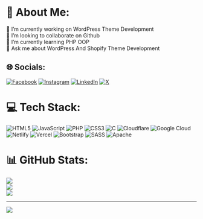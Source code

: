 # 💫 About Me:
🔭 I’m currently working on WordPress Theme Development<br>👯 I’m looking to collaborate on Github<br>🌱 I’m currently learning PHP OOP<br>💬 Ask me about WordPress And Shopify Theme Development<br>


## 🌐 Socials:
[![Facebook](https://img.shields.io/badge/Facebook-%231877F2.svg?logo=Facebook&logoColor=white)](https://facebook.com/maruf.ahmmed26) [![Instagram](https://img.shields.io/badge/Instagram-%23E4405F.svg?logo=Instagram&logoColor=white)](https://instagram.com/expromaruf) [![LinkedIn](https://img.shields.io/badge/LinkedIn-%230077B5.svg?logo=linkedin&logoColor=white)](https://linkedin.com/in/marufahmmed51) [![X](https://img.shields.io/badge/X-black.svg?logo=X&logoColor=white)](https://x.com/expromaruf) 

# 💻 Tech Stack:
![HTML5](https://img.shields.io/badge/html5-%23E34F26.svg?style=for-the-badge&logo=html5&logoColor=white) ![JavaScript](https://img.shields.io/badge/javascript-%23323330.svg?style=for-the-badge&logo=javascript&logoColor=%23F7DF1E) ![PHP](https://img.shields.io/badge/php-%23777BB4.svg?style=for-the-badge&logo=php&logoColor=white) ![CSS3](https://img.shields.io/badge/css3-%231572B6.svg?style=for-the-badge&logo=css3&logoColor=white) ![C](https://img.shields.io/badge/c-%2300599C.svg?style=for-the-badge&logo=c&logoColor=white) ![Cloudflare](https://img.shields.io/badge/Cloudflare-F38020?style=for-the-badge&logo=Cloudflare&logoColor=white) ![Google Cloud](https://img.shields.io/badge/GoogleCloud-%234285F4.svg?style=for-the-badge&logo=google-cloud&logoColor=white) ![Netlify](https://img.shields.io/badge/netlify-%23000000.svg?style=for-the-badge&logo=netlify&logoColor=#00C7B7) ![Vercel](https://img.shields.io/badge/vercel-%23000000.svg?style=for-the-badge&logo=vercel&logoColor=white) ![Bootstrap](https://img.shields.io/badge/bootstrap-%238511FA.svg?style=for-the-badge&logo=bootstrap&logoColor=white) ![SASS](https://img.shields.io/badge/SASS-hotpink.svg?style=for-the-badge&logo=SASS&logoColor=white) ![Apache](https://img.shields.io/badge/apache-%23D42029.svg?style=for-the-badge&logo=apache&logoColor=white)
# 📊 GitHub Stats:
![](https://github-readme-stats.vercel.app/api?username=expromaruf&theme=dark&hide_border=false&include_all_commits=true&count_private=false)<br/>
![](https://github-readme-streak-stats.herokuapp.com/?user=expromaruf&theme=dark&hide_border=false)<br/>
![](https://github-readme-stats.vercel.app/api/top-langs/?username=expromaruf&theme=dark&hide_border=false&include_all_commits=true&count_private=false&layout=compact)

---
[![](https://visitcount.itsvg.in/api?id=expromaruf&icon=0&color=0)](https://visitcount.itsvg.in)

<!-- Proudly created with GPRM ( https://gprm.itsvg.in ) -->
